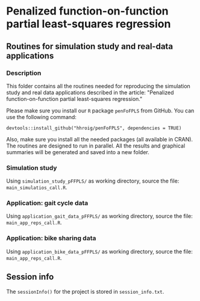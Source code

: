 # Penalized function-on-function partial least-squares regression


## Routines for simulation study and real-data applications


### Description

This folder contains all the routines needed for reproducing the simulation study and real data applications described in the article: "Penalized function-on-function partial least-squares regression."

Please make sure you install our `R` package `penFoFPLS` from GitHub. You can use the following command:

```
devtools::install_github("hhroig/penFoFPLS", dependencies = TRUE)
```

Also, make sure you install all the needed packages (all available in CRAN). The routines are designed to run in parallel. All the results and graphical summaries will be generated and saved into a new folder.


### Simulation study

Using `simulation_study_pFFPLS/` as working directory, source the file: `main_simulatios_call.R`. 



### Application: gait cycle data

Using `application_gait_data_pFFPLS/` as working directory, source the file: `main_app_reps_call.R`. 



### Application: bike sharing data

Using `application_bike_data_pFFPLS/` as working directory, source the file: `main_app_reps_call.R`. 


## Session info

The `sessionInfo()` for the project is stored in `session_info.txt`.
